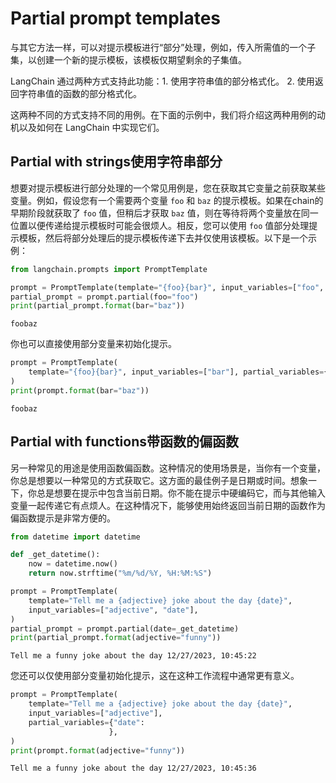 # Partial prompt templates

与其它方法一样，可以对提示模板进行“部分”处理，例如，传入所需值的一个子集，以创建一个新的提示模板，该模板仅期望剩余的子集值。

LangChain 通过两种方式支持此功能：1. 使用字符串值的部分格式化。 2. 使用返回字符串值的函数的部分格式化。

这两种不同的方式支持不同的用例。在下面的示例中，我们将介绍这两种用例的动机以及如何在 LangChain 中实现它们。

## Partial with strings使用字符串部分

想要对提示模板进行部分处理的一个常见用例是，您在获取其它变量之前获取某些变量。例如，假设您有一个需要两个变量 `foo` 和 `baz` 的提示模板。如果在chain的早期阶段就获取了 `foo` 值，但稍后才获取 `baz` 值，则在等待将两个变量放在同一位置以便传递给提示模板时可能会很烦人。相反，您可以使用 `foo` 值部分处理提示模板，然后将部分处理后的提示模板传递下去并仅使用该模板。以下是一个示例：

```python
from langchain.prompts import PromptTemplate

prompt = PromptTemplate(template="{foo}{bar}", input_variables=["foo", "bar"])
partial_prompt = prompt.partial(foo="foo")
print(partial_prompt.format(bar="baz"))
```



```text
foobaz
```



你也可以直接使用部分变量来初始化提示。

```python
prompt = PromptTemplate(
    template="{foo}{bar}", input_variables=["bar"], partial_variables={"foo": "foo"}
)
print(prompt.format(bar="baz"))
```



```text
foobaz
```



## Partial with functions带函数的偏函数

另一种常见的用途是使用函数偏函数。这种情况的使用场景是，当你有一个变量，你总是想要以一种常见的方式获取它。这方面的最佳例子是日期或时间。想象一下，你总是想要在提示中包含当前日期。你不能在提示中硬编码它，而与其他输入变量一起传递它有点烦人。在这种情况下，能够使用始终返回当前日期的函数作为偏函数提示是非常方便的。

```python
from datetime import datetime

def _get_datetime():
    now = datetime.now()
    return now.strftime("%m/%d/%Y, %H:%M:%S")
```



```python
prompt = PromptTemplate(
    template="Tell me a {adjective} joke about the day {date}",
    input_variables=["adjective", "date"],
)
partial_prompt = prompt.partial(date=_get_datetime)
print(partial_prompt.format(adjective="funny"))
```



```text
Tell me a funny joke about the day 12/27/2023, 10:45:22
```

您还可以仅使用部分变量初始化提示，这在这种工作流程中通常更有意义。

```python
prompt = PromptTemplate(
    template="Tell me a {adjective} joke about the day {date}",
    input_variables=["adjective"],
    partial_variables={"date": 
                      },
)
print(prompt.format(adjective="funny"))
```



```text
Tell me a funny joke about the day 12/27/2023, 10:45:36
```